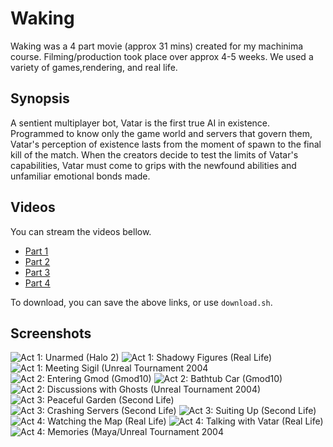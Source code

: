 # Waking

Waking was a 4 part movie (approx 31 mins) created for my machinima
course. Filming/production took place over approx 4-5 weeks. We used a
variety of games,rendering, and real life.


## Synopsis
A sentient multiplayer bot, Vatar is the first true AI in existence.
Programmed to know only the game world and servers that govern them,
Vatar's perception of existence lasts from the moment of spawn to the
final kill of the match. When the creators decide to test the limits
of Vatar's capabilities, Vatar must come to grips with the newfound
abilities and unfamiliar emotional bonds made.

## Videos
You can stream the videos bellow.
 * [Part 1](http://stout.hampshire.edu/~acg10/waking/Waking_Act_1.avi)
 * [Part 2](http://stout.hampshire.edu/~acg10/waking/Waking_Act_2.avi)
 * [Part 3](http://stout.hampshire.edu/~acg10/waking/Waking_Act_3.avi)
 * [Part 4](http://stout.hampshire.edu/~acg10/waking/Waking_Act_4.avi)

To download, you can save the above links, or use `download.sh`.

## Screenshots

![Act 1:  Unarmed (Halo 2)](https://github.com/alecgoebel/div2/raw/master/other/waking/screens/act1-halo2-unarmed.png "Act 1:  Unarmed (Halo 2)")
![Act 1:  Shadowy Figures (Real Life)](https://github.com/alecgoebel/div2/raw/master/other/waking/screens/act1-irl-shadowy.png "Act 1:  Shadowy Figures (Real Life)")
![Act 1:  Meeting Sigil (Unreal Tournament 2004](https://github.com/alecgoebel/div2/raw/master/other/waking/screens/act1-ut-meeting-sigil.png "Act 1:  Meeting Sigil (Unreal Tournament 2004")
![Act 2:  Entering Gmod (Gmod10)](https://github.com/alecgoebel/div2/raw/master/other/waking/screens/act2-gmod-stargate.png "Act 2:  Entering Gmod (Gmod10)")
![Act 2:  Bathtub Car (Gmod10)](https://github.com/alecgoebel/div2/raw/master/other/waking/screens/act2-gmod-bathtub-car.png "Act 2:  Bathtub Car (Gmod10)")
![Act 2:  Discussions with Ghosts (Unreal Tournament 2004)](https://github.com/alecgoebel/div2/raw/master/other/waking/screens/act2-ut-ghosts.png "Act 2:  Discussions with Ghosts (Unreal Tournament 2004)")
![Act 3:  Peaceful Garden (Second Life)](https://github.com/alecgoebel/div2/raw/master/other/waking/screens/act3-secondlife-flower.png "Act 3:  Peaceful Garden (Second Life)")
![Act 3:  Crashing Servers (Second Life)](https://github.com/alecgoebel/div2/raw/master/other/waking/screens/act3-secondlife-destruction.png "Act 3:  Crashing Servers (Second Life)")
![Act 3:  Suiting Up (Second Life)](https://github.com/alecgoebel/div2/raw/master/other/waking/screens/act3-secondlife-suiting-up.png "Act 3:  Suiting Up (Second Life)")
![Act 4:  Watching the Map (Real Life)](https://github.com/alecgoebel/div2/raw/master/other/waking/screens/act4-irl-map.png "Act 4:  Watching the Map (Real Life)")
![Act 4:  Talking with Vatar (Real Life)](https://github.com/alecgoebel/div2/raw/master/other/waking/screens/act4-irl-talking-with-bot2.png "Act 4:  Talking with Vatar (Real Life)")
![Act 4:  Memories (Maya/Unreal Tournament 2004](https://github.com/alecgoebel/div2/raw/master/other/waking/screens/act4-maya-memories.png "Act 4:  Memories (Maya/Unreal Tournament 2004")
